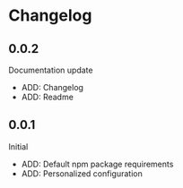 # Changelog

## 0.0.2

Documentation update

+ ADD: Changelog
+ ADD: Readme

## 0.0.1

Initial

+ ADD: Default npm package requirements
+ ADD: Personalized configuration